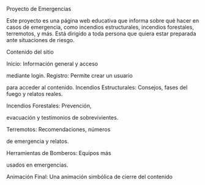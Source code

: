 Proyecto de Emergencias

Este proyecto es una página web educativa que informa sobre qué hacer en casos de emergencia, como incendios estructurales, incendios forestales, terremotos, y más. Está dirigido a toda persona que quiera estar preparada ante situaciones de riesgo.

Contenido del sitio

Inicio: Información general y acceso

mediante login. Registro: Permite crear un usuario

para acceder al contenido. Incendios Estructurales: Consejos, fases del fuego y relatos reales.

Incendios Forestales: Prevención,

evacuación y testimonios de sobrevivientes.

Terremotos: Recomendaciones, números

de emergencia y relatos.

Herramientas de Bomberos: Equipos más

usados en emergencias.

Animación Final: Una animación simbólica de cierre del contenido
